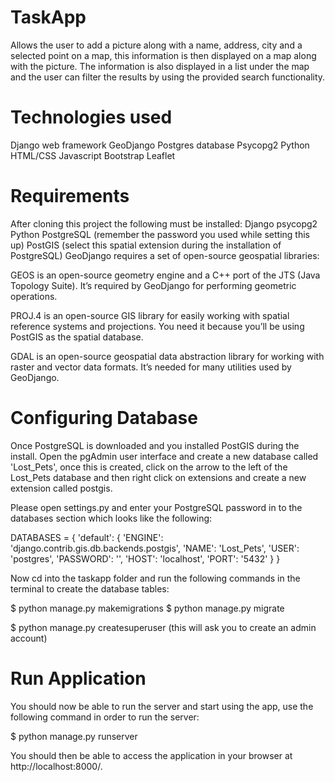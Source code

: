 # TaskApp
Allows the user to add a picture along with a name, address, city and a selected point on a map, this information is then displayed on a map along with the picture. The information is also displayed in a list under the map and the user can filter the results by using the provided search functionality.


# Technologies used
Django web framework
GeoDjango
Postgres database
Psycopg2
Python
HTML/CSS
Javascript
Bootstrap
Leaflet


# Requirements
After cloning this project the following must be installed:
Django
psycopg2
Python
PostgreSQL (remember the password you used while setting this up)
PostGIS (select this spatial extension during the installation of PostgreSQL)
GeoDjango requires a set of open-source geospatial libraries:

GEOS is an open-source geometry engine and a C++ port of the JTS (Java Topology Suite). It’s required by GeoDjango for performing geometric operations.

PROJ.4 is an open-source GIS library for easily working with spatial reference systems and projections. You need it because you’ll be using PostGIS as the spatial database.

GDAL is an open-source geospatial data abstraction library for working with raster and vector data formats. It’s needed for many utilities used by GeoDjango.

# Configuring Database
Once PostgreSQL is downloaded and you installed PostGIS during the install. Open the pgAdmin user interface and create a new database called 'Lost_Pets', once this is created, click on the arrow to the left of the Lost_Pets database and then right click on extensions and create a new extension called postgis.

Please open settings.py and enter your PostgreSQL password in to the databases section which looks like the following:

DATABASES = {
    'default': {
        'ENGINE': 'django.contrib.gis.db.backends.postgis',
        'NAME': 'Lost_Pets',
        'USER': 'postgres',
        'PASSWORD': '',
        'HOST': 'localhost',
        'PORT': '5432'
    }
}

Now cd into the taskapp folder and run the following commands in the terminal to create the database tables:

$ python manage.py makemigrations
$ python manage.py migrate

$ python manage.py createsuperuser (this will ask you to create an admin account)

# Run Application
You should now be able to run the server and start using the app, use the following command in order to run the server:

$ python manage.py runserver

You should then be able to access the application in your browser at http://localhost:8000/.





